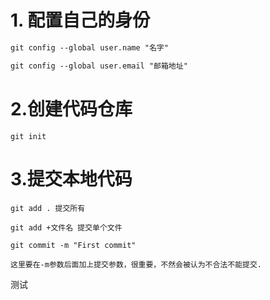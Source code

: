 # 1. 配置自己的身份

```tex
git config --global user.name "名字"

git config --global user.email "邮箱地址"
```

# 2.创建代码仓库

```
git init
```

# 3.提交本地代码

```
git add . 提交所有

git add +文件名 提交单个文件

git commit -m "First commit"

这里要在-m参数后面加上提交参数，很重要，不然会被认为不合法不能提交.
```

测试